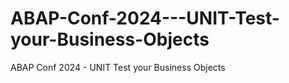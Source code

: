 # ABAP-Conf-2024---UNIT-Test-your-Business-Objects
ABAP Conf 2024 - UNIT Test your Business Objects
